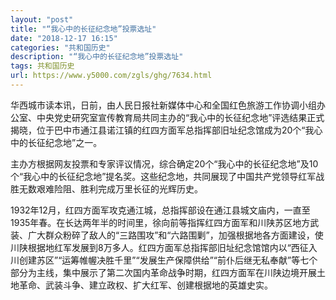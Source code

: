 ```yaml
---
layout: "post"
title: "“我心中的长征纪念地”投票选址"
date: "2018-12-17 16:15"
categories: "共和国历史"
description: "“我心中的长征纪念地”投票选址"
tags: 共和国历史
url: https://www.y5000.com/zgls/ghg/7634.html
---
```






华西城市读本讯，日前，由人民日报社新媒体中心和全国红色旅游工作协调小组办公室、中央党史研究室宣传教育局共同主办的“我心中的长征纪念地”评选结果正式揭晓，位于巴中市通江县诺江镇的红四方面军总指挥部旧址纪念馆成为20个“我心中的长征纪念地”之一。

主办方根据网友投票和专家评议情况，综合确定20个“我心中的长征纪念地”及10个“我心中的长征纪念地”提名奖。这些纪念地，共同展现了中国共产党领导红军战胜无数艰难险阻、胜利完成万里长征的光辉历史。

1932年12月，红四方面军攻克通江城，总指挥部设在通江县城文庙内，一直至1935年春。在长达两年半的时间里，徐向前等指挥红四方面军和川陕苏区地方武装、广大群众粉碎了敌人的“三路围攻”和“六路围剿”，加强根据地各方面建设，使川陕根据地红军发展到8万多人。红四方面军总指挥部旧址纪念馆馆内以“西征入川创建苏区”“运筹帷幄决胜千里”“发展生产保障供给”“前仆后继无私奉献”等七个部分为主线，集中展示了第二次国内革命战争时期，红四方面军在川陕边境开展土地革命、武装斗争、建立政权、扩大红军、创建根据地的英雄史实。
